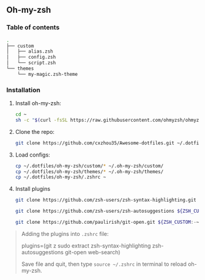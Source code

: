 ## Oh-my-zsh

### Table of contents

```sh
.
├── custom
│   ├── alias.zsh
│   ├── config.zsh
│   └── script.zsh
└── themes
    └── my-magic.zsh-theme
```

### Installation

1. Install oh-my-zsh:

    ```sh
    cd ~
    sh -c "$(curl -fsSL https://raw.githubusercontent.com/ohmyzsh/ohmyzsh/master/tools/install.sh)"
    ```

2. Clone the repo:

    ```sh
    git clone https://github.com/cxzhou35/Awesome-dotfiles.git ~/.dotfiles
    ```

3. Load configs:

    ```sh
    cp ~/.dotfiles/oh-my-zsh/custom/* ~/.oh-my-zsh/custom/
    cp ~/.dotfiles/oh-my-zsh/themes/* ~/.oh-my-zsh/themes/
    cp ~/.dotfiles/oh-my-zsh/.zshrc ~
    ```

4. Install plugins

    ```sh
    git clone https://github.com/zsh-users/zsh-syntax-highlighting.git ${ZSH_CUSTOM:-~/.oh-my-zsh/custom}/plugins/zsh-syntax-highlighting

    git clone https://github.com/zsh-users/zsh-autosuggestions ${ZSH_CUSTOM:-~/.oh-my-zsh/custom}/plugins/zsh-autosuggestions

    git clone https://github.com/paulirish/git-open.git ${ZSH_CUSTOM:-~/.oh-my-zsh/custom}/plugins/git-open
    ```

> Adding the plugins into `.zshrc` file:
>
> plugins=(git z sudo extract zsh-syntax-highlighting zsh-autosuggestions git-open web-search)
>
> Save file and quit, then type `source ~/.zshrc` in terminal to reload oh-my-zsh.
